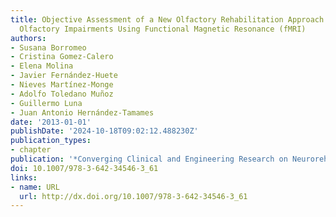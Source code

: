 ```yaml
---
title: Objective Assessment of a New Olfactory Rehabilitation Approach in Adults with
  Olfactory Impairments Using Functional Magnetic Resonance (fMRI)
authors:
- Susana Borromeo
- Cristina Gomez-Calero
- Elena Molina
- Javier Fernández-Huete
- Nieves Martínez-Monge
- Adolfo Toledano Muñoz
- Guillermo Luna
- Juan Antonio Hernández-Tamames
date: '2013-01-01'
publishDate: '2024-10-18T09:02:12.488230Z'
publication_types:
- chapter
publication: '*Converging Clinical and Engineering Research on Neurorehabilitation*'
doi: 10.1007/978-3-642-34546-3_61
links:
- name: URL
  url: http://dx.doi.org/10.1007/978-3-642-34546-3_61
---
```

